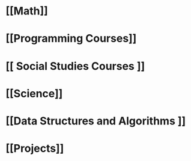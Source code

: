 
# [[Math]]

# [[Programming Courses]]

# [[ Social Studies Courses ]]

# [[Science]]

# [[Data Structures and Algorithms ]]

# [[Projects]]
